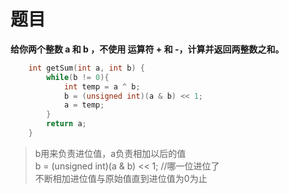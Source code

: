 # 题目
**给你两个整数 a 和 b ，不使用 运算符 + 和 - ​​​​​​​，计算并返回两整数之和。**  


```cpp
    int getSum(int a, int b) {
        while(b != 0){
            int temp = a ^ b;
            b = (unsigned int)(a & b) << 1;
            a = temp;
        }
        return a;
    }
```
> b用来负责进位值，a负责相加以后的值  
> b = (unsigned int)(a & b) << 1;  //哪一位进位了  
> 不断相加进位值与原始值直到进位值为0为止 